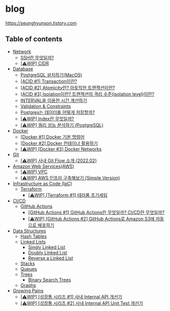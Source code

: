 # blog

https://seunghyunson.tistory.com

## Table of contents

- [Network](network)
    - [SSH란 무엇일까?](network/ssh)
    - [[⚠️WIP] CIDR](network/cidr)
- [Database](database)
    - [PostgreSQL 설치하기(MacOS)](database/installation(postgres))
    - [[ACID #1] Transaction이란?](database/acid/transaction)
    - [[ACID #2] Atomicity란? 아토믹한 트랜잭션이란?](database/acid/atomicity)
    - [[ACID #3] Isolation이란? 트랜잭션의 격리 수준(isolation level)이란?](database/acid/isolation)
    - [INTERVAL을 이용한 시간 계산하기](database/interval)
    - [Validation & Constraints](database/validation-and-constraints)
    - [Postgres는 데이터를 어떻게 저장할까?](database/how-postgres-stores-data)
    - [[⚠️WIP] Index란 무엇일까?](database/index)
    - [[⚠️WIP] 쿼리 성능 분석하기 (PostgreSQL)](database/analyzing-query-performance(postgres))
- [Docker](docker)
    - [[Docker #1] Docker 기본 명령어](docker/basic-commands)
    - [[Docker #2] Docker 컨테이너 활용하기](docker/inside-containers)
    - [[⚠️WIP] [Docker #3] Docker Networks](docker/docker-networks)
- [Git](git)
    - [[⚠️WIP] 사내 Git Flow 소개 (2022.02)](git/git-flow(gracefulrain))
- [Amazon Web Services(AWS)](aws)
    - [[⚠️WIP] VPC](aws/vpc)
    - [[⚠️WIP] AWS 인프라 구축해보기 (Simple Version)](aws/simple-infrastructure)
- [Infrastructure as Code (IaC)](iac)
    - [Terraform](iac/terraform)
        - [[⚠️WIP] [Terraform #1] 테라폼 초기세팅](iac/terraform/initial-settings)
- [CI/CD](cicd)
    - [GitHub Actions](cicd/github-actions)
        - [[GitHub Actions #1] GitHub Actions란 무엇일까? CI/CD란 무엇일까?](cicd/github-actions/intro)
        - [[⚠️WIP] [GitHub Actions #2] GitHub Actions로 Amazon S3에 자동으로 배포하기](cicd/github-actions/react-s3)
- [Data Structures](data-structures)
    - [Hash Tables](data-structures/hash-tables)
    - [Linked Lists](data-structures/linked-lists)
        - [Singly Linked List](data-structures/linked-lists/singly-linked-list)
        - [Doubly Linked List](data-structures/linked-lists/doubly-linked-list)
        - [Reverse a Linked List](data-structures/linked-lists/reverse-a-linked-list)
    - [Stacks](data-structures/stacks)
    - [Queues](data-structures/queues)
    - [Trees](data-structures/trees)
        - [Binary Search Trees](data-structures/trees/binary-search-trees)
    - [Graphs](data-structures/graphs)
- [Growing Pains](growing-pains)
    - [[⚠️WIP] [성장통 시리즈 #1] 사내 Internal API 개선기](growing-pains/1-internalapi-개선기)
    - [[⚠️WIP] [성장통 시리즈 #2] 사내 Internal API Unit Test 개선기](growing-pains/2-internalapi-unittest-개선기)